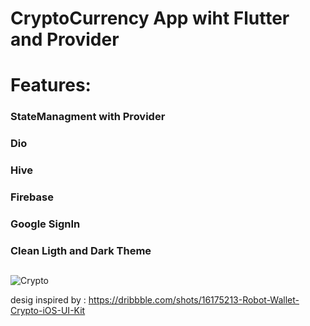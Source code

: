 # CryptoCurrency App wiht Flutter and Provider

# Features:

### StateManagment with Provider 
### Dio
### Hive
### Firebase
### Google SignIn
### Clean Ligth and Dark Theme

##
##

![Crypto](https://user-images.githubusercontent.com/72824898/185360858-7485ae41-3a15-40a6-95a5-685b50487ce6.png)


desig inspired by : https://dribbble.com/shots/16175213-Robot-Wallet-Crypto-iOS-UI-Kit
